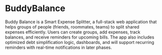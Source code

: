 # BuddyBalance

Buddy Balance is a Smart Expense Splitter, a full-stack web application that helps groups of people (friends, roommates, teams) to split shared expenses efficiently. Users can create groups, add expenses, track balances, and receive reminders for upcoming bills. The app also includes optimized debt simplification logic, dashboards, and will support recurring reminders with real-time notifications in later phases.
